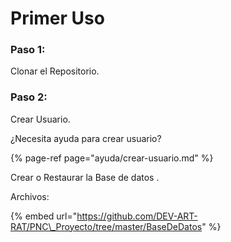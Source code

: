 # Primer Uso

### Paso 1:

Clonar el Repositorio.

### Paso 2:

Crear Usuario.

¿Necesita ayuda para crear usuario?

{% page-ref page="ayuda/crear-usuario.md" %}

Crear o Restaurar la Base de datos .

Archivos:

{% embed url="https://github.com/DEV-ART-RAT/PNC\_Proyecto/tree/master/BaseDeDatos" %}





